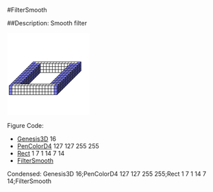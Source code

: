 #FilterSmooth

##Description: Smooth filter

![](FilterSmooth.png)

Figure Code:
- [Genesis3D](Genesis3D.md) 16
- [PenColorD4](PenColorD4.md) 127 127 255 255
- [Rect](Rect.md) 1 7 1 14 7 14
- [FilterSmooth](FilterSmooth.md)

Condensed: Genesis3D 16;PenColorD4 127 127 255 255;Rect 1 7 1 14 7 14;FilterSmooth

